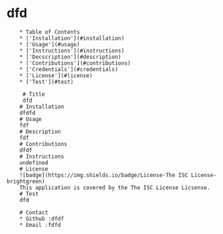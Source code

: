 # dfd
        * Table of Contents
        * ['Installation'](#installation)
        * ['Usage'](#usage)
        * ['Instructions'](#instructions)
        * ['Decscription'](#description)
        * ['Contributions'](#contributions)
        * ['Credentials'](#credentials)
        * ['License'](#license)
        * ['Test'](#test)
        
         # Title
         dfd
        # Installation
        dfdfd
        # Usage 
        fdf
        # Description
        fdf
        # Contributions
        dfdf
        # Instructions
        undefined
        # License
        ![badge](https://img.shields.io/badge/License-The ISC License-brightgreen)
        This application is covered by the The ISC License Licsense.
        # Test
        dfd

        # Contact
        * Github :dfdf
        * Email :fdfd